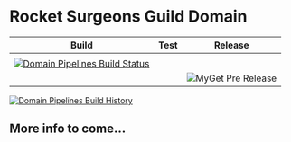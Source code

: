 # Rocket Surgeons Guild Domain

| Build | Test | Release |
|---|---|---|
|  |
| [![Domain Pipelines Build Status](https://img.shields.io/vso/build/RocketSurgeonsGuild/Libraries/RSG.Domain.svg?logo=visualstudiocode&style=flat-square)](https://rocketsurgeonsguild.visualstudio.com/Libraries/_build?definitionId=9)  |  |
|   |   | ![MyGet Pre Release](https://img.shields.io/myget/rocket-surgeons-guild/vpre/Rocket.Surgery.Domain.svg?logo=nuget&style=flat-square&label=myget) |

[![Domain Pipelines Build History](https://buildstats.info/azurepipelines/chart/RocketSurgeonsGuild/Libraries/9)](https://rocketsurgeonsguild.visualstudio.com/Libraries/_build?definitionId=9)

## More info to come...

